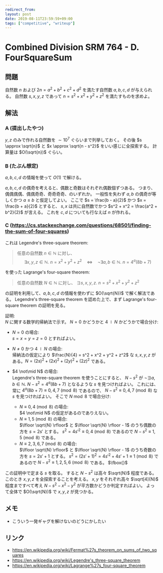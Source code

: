 ```yaml
---
redirect_from:
layout: post
date: 2019-08-11T23:59:59+09:00
tags: ["competitive", "writeup"]
---
```


# Combined Division SRM 764 - D. FourSquareSum

## 問題

自然数 $n$ および $2n = a^2 + b^2 + c^2 + d^2$ を満たす自然数 $a, b, c, d$ が与えられる。
自然数 $s, x, y, z$ であって $n = s^2 + x^2 + y^2 + z^2$ を満たすものを求めよ。

## 解法

### A (提出したやつ)

$y, z$ のみで作れる自然数を $\sim 10^7$ ぐらいまで列挙しておく。
その後 $s \approx \sqrt{n}$ と $x \approx \sqrt{n - s^2}$ をいい感じに全探索する。
計算量は $O(\sqrt{n})$ ぐらい。

### B (たぶん想定)

$a, b, c, d$ の情報を使って $O(1)$ で解ける。

$a, b, c, d$ の偶奇を考えると、偶数と奇数はそれぞれ偶数個ずつある。
つまり、偶偶偶偶、偶偶奇奇、奇奇奇奇、のいずれか。
一般性を失わず $a, b$ の偶奇が等しくかつ $a \le b$ と仮定してよい。
ここで $s = \frac{b - a}{2}$ かつ $x = \frac{b + a}{2}$ とすると、 $s, x$ は共に自然数でかつ $s^2 + x^2 = \frac{a^2 + b^2}{2}$ が言える。
これを $c, d$ についても行なえば $n$ が作れる。

### C (<https://cs.stackexchange.com/questions/68501/finding-the-sum-of-four-squares>)

これは Legendre's three-square theorem:

>   任意の自然数 $n \in \mathbb{N}$ に対し、
    $$\exists x, y, z \in \mathbb{N}. ~ n = x^2 + y^2 + z^2 \hspace{1em} \iff \hspace{1em} \lnot \exists a, b \in \mathbb{N}. ~ n = 4^a (8b + 7)$$

を使った Lagrange's four-square theorem:

>   任意の自然数 $N \in \mathbb{N}$ に対し、 $\exists s, x, y, z. ~ n = s^2 + x^2 + y^2 + z^2$

の証明を利用して、$a, b, c, d$ の情報を使わずに $O(\sqrt{N})$ で解く解法である。
Legendre's three-square theorem を認めた上で、まず Lagrange's four-square theorem の証明を見る。

証明:  
$N$ に関する数学的帰納法で示す。
$N = 0$ かどうかと $4 \mid N$ かどうかで場合分け:

-   $N = 0$ の場合:  
    $s = x = y = z = 0$ とすればよい。
-   $N \ne 0$ かつ $4 \mid N$ の場合:  
    帰納法の仮定により $\frac{N}{4} = s^2 + x^2 + y^2 + z^2$ な $s, x, y, z$ がある。$N = (2s)^2 + (2x)^2 + (2y)^2 + (2z)^2$ である。
-   $4 \not\mid N$ の場合:  
    Legendre's three-square theorem を使うことにすると、 $N - s^2$ が $\lnot \exists a, b \in \mathbb{N}. ~ N - s^2 = 4^a (8b + 7)$ となるような $s$ を見つければよい。
    これには、常に $4^a (8b + 7) \equiv 0, 4, 7 \pmod{8}$ であるので、 $N - s^2 \equiv 0, 4, 7 \pmod{8}$ な $s$ を見つければよい。
    そこで $N \bmod 8$ で場合分け:
    
    -   $N \equiv 0, 4 \pmod{8}$ の場合:  
            $4 \not\mid N$ の仮定があるのでありえない。
    -   $N \equiv 1, 5 \pmod{8}$ の場合:  
        $\lfloor \sqrt{N} \rfloor$ と  $\lfloor \sqrt{N} \rfloor - 1$ のうち偶数の方を $s = 2s'$ とする。 $s^2 = 4s'^2 \equiv 0, 4 \pmod{8}$ であるので $N - s^2 \equiv 1, 5 \pmod{8}$ である。
    -   $N \equiv 2, 3, 6, 7 \pmod{8}$ の場合:  
        $\lfloor \sqrt{N} \rfloor$ と  $\lfloor \sqrt{N} \rfloor - 1$ のうち奇数の方を $s = 2s' + 1$ とする。 $s^2 = (2s' + 1)^2 = 4s'^2 + 4s' + 1 \equiv 1 \pmod{8}$ であるので $N - s^2 \equiv 1, 2, 5, 6 \pmod{8}$ である。
        $\fbox{}$

この証明中で定まる $s$ を取る。
すると $N - s^2$ は高々 $\sqrt{N}$ 程度である。
このとき $x, y, z$ を全探索することを考える。
$x, y$ をそれぞれ高々 $\sqrt[4]{N}$ 程度まですべて考え $N - s^2 - x^2 - y^2$ が平方数かどうか判定すればよい。
よって全体で $O(\sqrt{N})$ で $x, y, z$ が見つかる。

## メモ

-   こういう一発ギャグを解けないのどうにかしたい

## リンク

-   <https://en.wikipedia.org/wiki/Fermat%27s_theorem_on_sums_of_two_squares>
-   <https://en.wikipedia.org/wiki/Legendre's_three-square_theorem>
-   <https://en.wikipedia.org/wiki/Lagrange%27s_four-square_theorem>
